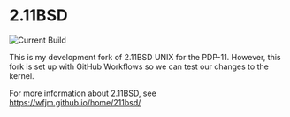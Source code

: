 # 2.11BSD

![Current Build](https://github.com/AaronJackson/2.11BSD/actions/workflows/main.yml/badge.svg)

This is my development fork of 2.11BSD UNIX for the PDP-11. However,
this fork is set up with GitHub Workflows so we can test our changes
to the kernel.

For more information about 2.11BSD, see https://wfjm.github.io/home/211bsd/
